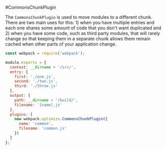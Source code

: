 #CommonsChunkPlugin

The `CommonsChunkPlugin` is used to move modules to a different chunk. There are two main uses for this: 1) when you have multiple entries and each one shares some amount of code that you don't want duplicated and 2) when you have some code, such as third party modules, that will rarely change so that keeping them in a separate chunk allows them remain cached when other parts of your application change.

```javascript
const webpack = require('webpack');

module.exports = {
  context: __dirname + '/src/',
  entry: {
    first: './one.js',
    second: './two.js',
    third: './three.js'
  },
  output: {
    path: __dirname + '/build/',
    filename: '[name].js'
  },
  plugins: [
    new webpack.optimize.CommonsChunkPlugin({
      name: 'common',
      filename: 'common.js'
    })
  ]
};
```
